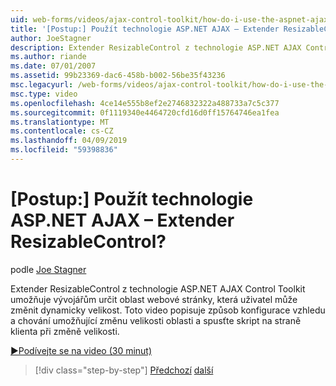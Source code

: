 ```yaml
---
uid: web-forms/videos/ajax-control-toolkit/how-do-i-use-the-aspnet-ajax-resizablecontrol-extender
title: '[Postup:] Použít technologie ASP.NET AJAX – Extender ResizableControl? | Dokumenty Microsoft'
author: JoeStagner
description: Extender ResizableControl z technologie ASP.NET AJAX Control Toolkit umožňuje vývojářům určit oblast webové stránky, která uživatel může změnit velikost dynamické...
ms.author: riande
ms.date: 07/01/2007
ms.assetid: 99b23369-dac6-458b-b002-56be35f43236
msc.legacyurl: /web-forms/videos/ajax-control-toolkit/how-do-i-use-the-aspnet-ajax-resizablecontrol-extender
msc.type: video
ms.openlocfilehash: 4ce14e555b8ef2e2746832322a488733a7c5c377
ms.sourcegitcommit: 0f1119340e4464720cfd16d0ff15764746ea1fea
ms.translationtype: MT
ms.contentlocale: cs-CZ
ms.lasthandoff: 04/09/2019
ms.locfileid: "59398836"
---
```

# <a name="how-do-i-use-the-aspnet-ajax-resizablecontrol-extender"></a>[Postup:] Použít technologie ASP.NET AJAX – Extender ResizableControl?

podle [Joe Stagner](https://github.com/JoeStagner)

Extender ResizableControl z technologie ASP.NET AJAX Control Toolkit umožňuje vývojářům určit oblast webové stránky, která uživatel může změnit dynamicky velikost. Toto video popisuje způsob konfigurace vzhledu a chování umožňující změnu velikosti oblasti a spusťte skript na straně klienta při změně velikosti.

[&#9654;Podívejte se na video (30 minut)](https://channel9.msdn.com/Blogs/ASP-NET-Site-Videos/how-do-i-use-the-aspnet-ajax-resizablecontrol-extender)

> [!div class="step-by-step"]
> [Předchozí](how-do-i-use-the-aspnet-ajax-validatorcallout-extender.md)
> [další](how-do-i-use-the-aspnet-ajax-tabs-control.md)
